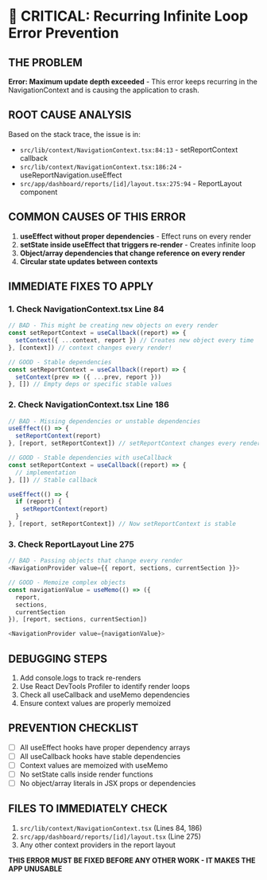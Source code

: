 # 🚨 CRITICAL: Recurring Infinite Loop Error Prevention

## THE PROBLEM
**Error: Maximum update depth exceeded** - This error keeps recurring in the NavigationContext and is causing the application to crash.

## ROOT CAUSE ANALYSIS
Based on the stack trace, the issue is in:
- `src/lib/context/NavigationContext.tsx:84:13` - setReportContext callback
- `src/lib/context/NavigationContext.tsx:186:24` - useReportNavigation.useEffect
- `src/app/dashboard/reports/[id]/layout.tsx:275:94` - ReportLayout component

## COMMON CAUSES OF THIS ERROR
1. **useEffect without proper dependencies** - Effect runs on every render
2. **setState inside useEffect that triggers re-render** - Creates infinite loop
3. **Object/array dependencies that change reference on every render**
4. **Circular state updates between contexts**

## IMMEDIATE FIXES TO APPLY

### 1. Check NavigationContext.tsx Line 84
```typescript
// BAD - This might be creating new objects on every render
const setReportContext = useCallback((report) => {
  setContext({ ...context, report }) // Creates new object every time
}, [context]) // context changes every render!

// GOOD - Stable dependencies
const setReportContext = useCallback((report) => {
  setContext(prev => ({ ...prev, report }))
}, []) // Empty deps or specific stable values
```

### 2. Check NavigationContext.tsx Line 186
```typescript
// BAD - Missing dependencies or unstable dependencies
useEffect(() => {
  setReportContext(report)
}, [report, setReportContext]) // setReportContext changes every render!

// GOOD - Stable dependencies with useCallback
const setReportContext = useCallback((report) => {
  // implementation
}, []) // Stable callback

useEffect(() => {
  if (report) {
    setReportContext(report)
  }
}, [report, setReportContext]) // Now setReportContext is stable
```

### 3. Check ReportLayout Line 275
```typescript
// BAD - Passing objects that change every render
<NavigationProvider value={{ report, sections, currentSection }}>

// GOOD - Memoize complex objects
const navigationValue = useMemo(() => ({
  report,
  sections,
  currentSection
}), [report, sections, currentSection])

<NavigationProvider value={navigationValue}>
```

## DEBUGGING STEPS
1. Add console.logs to track re-renders
2. Use React DevTools Profiler to identify render loops
3. Check all useCallback and useMemo dependencies
4. Ensure context values are properly memoized

## PREVENTION CHECKLIST
- [ ] All useEffect hooks have proper dependency arrays
- [ ] All useCallback hooks have stable dependencies
- [ ] Context values are memoized with useMemo
- [ ] No setState calls inside render functions
- [ ] No object/array literals in JSX props or dependencies

## FILES TO IMMEDIATELY CHECK
1. `src/lib/context/NavigationContext.tsx` (Lines 84, 186)
2. `src/app/dashboard/reports/[id]/layout.tsx` (Line 275)
3. Any other context providers in the report layout

**THIS ERROR MUST BE FIXED BEFORE ANY OTHER WORK - IT MAKES THE APP UNUSABLE**